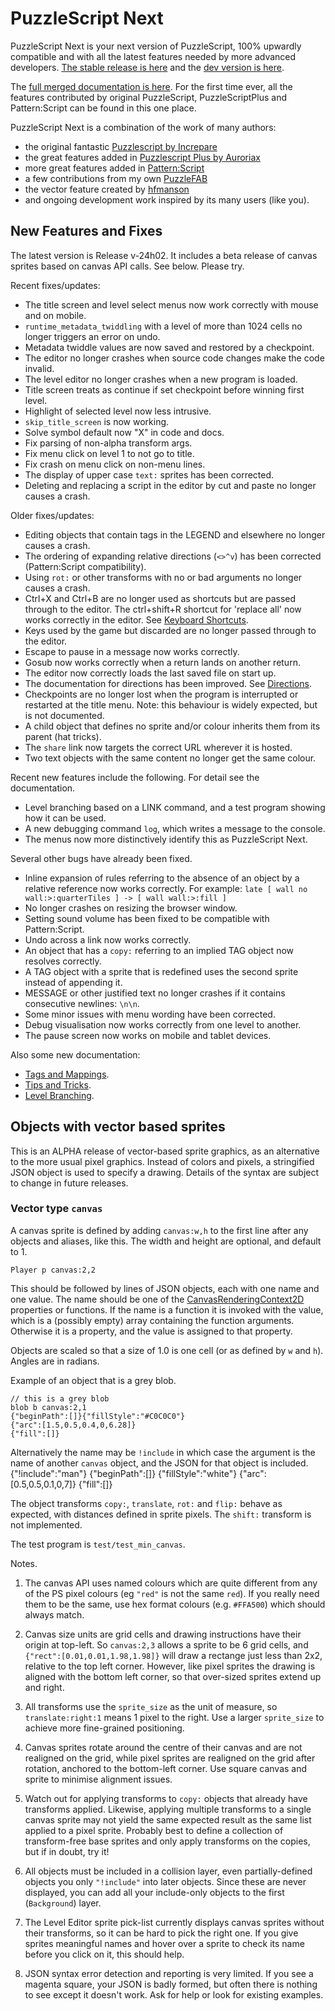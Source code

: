 # PuzzleScript Next

PuzzleScript Next is your next version of PuzzleScript, 100% upwardly compatible and with all the latest features needed by more advanced developers.
[The stable release is here](https://puzzlescriptnext.polyomino.com/) and the [dev version is here](https://david-pfx.github.io/PuzzleScriptNext/src/index.html).

The [full merged documentation is here](https://david-pfx.github.io/PuzzleScriptNext/src/Documentation).
For the first time ever, all the features contributed by original PuzzleScript, PuzzleScriptPlus and Pattern:Script can be found in this one place.

PuzzleScript Next is a combination of the work of many authors:
* the original fantastic [Puzzlescript by Increpare](https://github.com/increpare/PuzzleScript)
* the great features added in [Puzzlescript Plus by Auroriax](https://github.com/Auroriax/PuzzleScriptPlus)
* more great features added in [Pattern:Script](https://clementsparrow.github.io/Pattern-Script)
* a few contributions from my own [PuzzleFAB](https://github.com/david-pfx/PuzzleFAB)
* the vector feature created by [hfmanson](https://github.com/hfmanson/PuzzleScriptNext)
* and ongoing development work inspired by its many users (like you).

## New Features and Fixes
The latest version is Release v-24h02. 
It includes a beta release of canvas sprites based on canvas API calls.
See below. Please try.

Recent fixes/updates:
* The title screen and level select menus now work correctly with mouse and on mobile.
* `runtime_metadata_twiddling` with a level of more than 1024 cells no longer triggers an error on undo.
* Metadata twiddle values are now saved and restored by a checkpoint.
* The editor no longer crashes when source code changes make the code invalid.
* The level editor no longer crashes when a new program is loaded.
* Title screen treats as continue if set checkpoint before winning first level.
* Highlight of selected level now less intrusive.
* `skip_title_screen` is now working.
* Solve symbol default now "X" in code and docs.
* Fix parsing of non-alpha transform args.
* Fix menu click on level 1 to not go to title.
* Fix crash on menu click on non-menu lines.
* The display of upper case `text:` sprites has been corrected.
* Deleting and replacing a script in the editor by cut and paste no longer causes a crash.

Older fixes/updates:
* Editing objects that contain tags in the LEGEND and elsewhere no longer causes a crash.
* The ordering of expanding relative directions (`<>^v`) has been corrected (Pattern:Script compatibility).
* Using `rot:` or other transforms with no or bad arguments no longer causes a crash.
* Ctrl+X and Ctrl+B are no longer used as shortcuts but are passed through to the editor.
The ctrl+shift+R shortcut for 'replace all' now works correctly in the editor.
See [Keyboard Shortcuts](https://david-pfx.github.io/PuzzleScriptNext/src/Documentation/keyboard_shortcuts.html).
* Keys used by the game but discarded are no longer passed through to the editor.
* Escape to pause in a message now works correctly.
* Gosub now works correctly when a return lands on another return.
* The editor now correctly loads the last saved file on start up.
* The documentation for directions has been improved.
See [Directions](https://david-pfx.github.io/PuzzleScriptNext/src/Documentation/directions.html).
* Checkpoints are no longer lost when the program is interrupted or restarted at the title menu. 
Note: this behaviour is widely expected, but is not documented.
* A child object that defines no sprite and/or colour inherits them from its parent (hat tricks).
* The `share` link now targets the correct URL wherever it is hosted.
* Two text objects with the same content no longer get the same colour.

Recent new features include the following. For detail see the documentation.
* Level branching based on a LINK command, and a test program showing how it can be used.
* A new debugging command `log`, which writes a message to the console.
* The menus now more distinctively identify this as PuzzleScript Next.

Several other bugs have already been fixed.
* Inline expansion of rules referring to the absence of an object by a relative reference now works correctly.
For example: `late [ wall no wall:>:quarterTiles ] -> [ wall wall:>:fill ]`
* No longer crashes on resizing the browser window.
* Setting sound volume has been fixed to be compatible with Pattern:Script.
* Undo across a link now works correctly.
* An object that has a `copy:` referring to an implied TAG object now resolves correctly.
* A TAG object with a sprite that is redefined uses the second sprite instead of appending it.
* MESSAGE or other justified text no longer crashes if it contains consecutive newlines: `\n\n`.
* Some minor issues with menu wording have been corrected.
* Debug visualisation now works correctly from one level to another.
* The pause screen now works on mobile and tablet devices.

Also some new documentation:
* [Tags and Mappings](https://david-pfx.github.io/PuzzleScriptNext/src/Documentation/tags_and_mappings.html).
* [Tips and Tricks](https://david-pfx.github.io/PuzzleScriptNext/src/Documentation/tips_and_tricks.html).
* [Level Branching](https://david-pfx.github.io/PuzzleScriptNext/src/Documentation/levels.html#branching).

## Objects with vector based sprites
This is an ALPHA release of vector-based sprite graphics, as an alternative to the more usual pixel graphics.
Instead of colors and pixels, a stringified JSON object is used to specify a drawing.
Details of the syntax are subject to change in future releases.

### Vector type `canvas`
A canvas sprite is defined by adding `canvas:w,h` to the first line after any objects and aliases, like this. 
The width and height are optional, and default to 1.

`Player p canvas:2,2`

This should be followed by lines of JSON objects, each with one name and one value. 
The name should be one of the [CanvasRenderingContext2D](https://developer.mozilla.org/en-US/docs/Web/API/CanvasRenderingContext2D) properties or functions. 
If the name is a function it is invoked with the value, which is a (possibly empty) array containing the function arguments.
Otherwise it is a property, and the value is assigned to that property. 

Objects are scaled so that a size of 1.0 is one cell (or as defined by `w` and `h`).
Angles are in radians.

Example of an object that is a grey blob.
```
// this is a grey blob
blob b canvas:2,1
{"beginPath":[]}{"fillStyle":"#C0C0C0"}
{"arc":[1.5,0.5,0.4,0,6.28]}
{"fill":[]}
```

Alternatively the name may be `!include` in which case the argument is the name of another `canvas` object, and the JSON for that object is included.
{"!include":"man"}
{"beginPath":[]}
{"fillStyle":"white"}
{"arc":[0.5,0.5,0.1,0,7]}
{"fill":[]}

The object transforms `copy:`, `translate`, `rot:` and `flip:` behave as expected, with distances defined in sprite pixels.
The `shift:` transform is not implemented.

The test program is `test/test_min_canvas`.

Notes.
1. The canvas API uses named colours which are quite different from any of the PS pixel colours (eg `"red"` is not the same `red`).
If you really need them to be the same, use hex format colours (e.g. `#FFA500`) which should always match.

1. Canvas size units are grid cells and drawing instructions have their origin at top-left. So `canvas:2,3` allows a sprite to be 6 grid cells, and `{"rect":[0.01,0.01,1.98,1.98]}` will draw a rectange just less than 2x2, relative to the top left corner.
However, like pixel sprites the drawing is aligned with the bottom left corner, so that over-sized sprites extend up and right.

1. All transforms use the `sprite_size` as the unit of measure, so `translate:right:1` means 1 pixel to the right. 
Use a larger `sprite_size` to achieve more fine-grained positioning.

1. Canvas sprites rotate around the centre of their canvas and are not realigned on the grid, while pixel sprites are realigned on the grid after rotation, anchored to the bottom-left corner. Use square canvas and sprite to minimise alignment issues. 

1. Watch out for applying transforms to `copy:` objects that already have transforms applied.
Likewise, applying multiple transforms to a single canvas sprite may not yield the same expected result as the same list applied to a pixel sprite.
Probably best to define a collection of transform-free base sprites and only apply transforms on the copies, but if in doubt, try it!

1. All objects must be included in a collision layer, even partially-defined objects you only `"!include"` into later objects.
Since these are never displayed, you can add all your include-only objects to the first (`Background`) layer. 

1. The Level Editor sprite pick-list currently displays canvas sprites without their transforms, so it can be hard to pick the right one.
If you give sprites meaningful names and hover over a sprite to check its name before you click on it, this should help.

1. JSON syntax error detection and reporting is very limited. 
If you see a magenta square, your JSON is badly formed, but often there is nothing to see except it doesn't work. 
Ask for help or look for existing examples. 

